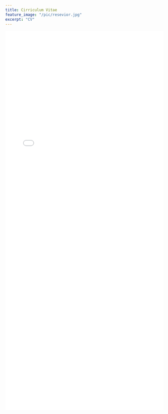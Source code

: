 ```yaml
---
title: Cirriculum Vitae
feature_image: "/pic/resevior.jpg"
excerpt: "CV"
---
```


<object data="/pdf/Petersen_CV_2017.pdf" type="application/pdf" width="100%" height="1200">
<iframe src="/pdf/Petersen_CV_2017.pdf" width="100%" height="1200" style="border: none;">
This browser does not support PDFs. Please download the PDF to view it: <a href="/pdf/Petersen_CV_2017.pdf">Download PDF</a>
</iframe>
</object>






































